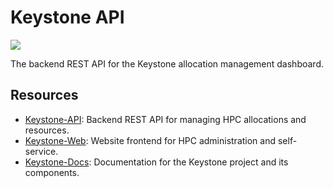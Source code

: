 # Keystone API

[![](https://app.codacy.com/project/badge/Grade/9ee06ecdddef4f75a8deeb42fa4a9651)](https://app.codacy.com?utm_source=gh&utm_medium=referral&utm_content=&utm_campaign=Badge_grade)

The backend REST API for the Keystone allocation management dashboard.

## Resources

- [Keystone-API](https://github.com/pitt-crc/keystone-api): Backend REST API for managing HPC allocations and resources.
- [Keystone-Web](https://github.com/pitt-crc/keystone-web): Website frontend for HPC administration and self-service.
- [Keystone-Docs](https://github.com/pitt-crc/keystone-docs): Documentation for the Keystone project and its components.
